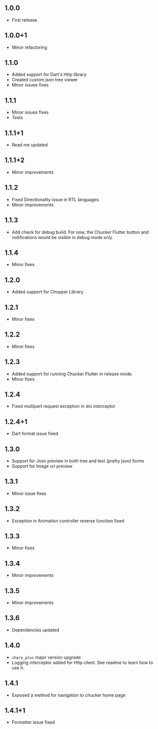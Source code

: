 ## 1.0.0

* First release.

## 1.0.0+1

* Minor refactoring

## 1.1.0

* Added support for Dart's Http library
* Created custom json tree viewer
* Minor issues fixes

## 1.1.1

* Minor issues fixes
* Tests

## 1.1.1+1

* Read me updated

## 1.1.1+2

* Minor improvements

## 1.1.2

* Fixed Directionality issue in RTL languages
* Minor improvements

## 1.1.3

* Add check for debug build. For now, the Chucker Flutter button and notifications would be visible in debug mode only.

## 1.1.4

* Minor fixes

## 1.2.0

* Added support for Chopper Library

## 1.2.1

* Minor fixes

## 1.2.2

* Minor fixes

## 1.2.3

* Added support for running Chucker Flutter in release mode
* Minor fixes

## 1.2.4

* Fixed multipart request exception in dio interceptor

## 1.2.4+1

* Dart format issue fixed

## 1.3.0

* Support for Json preview in both tree and text (pretty json) forms
* Support for Image url preview

## 1.3.1

* Minor issue fixes

## 1.3.2

* Exception in Animation controller reverse function fixed

## 1.3.3

* Minor fixes

## 1.3.4

* Minor improvements

## 1.3.5

* Minor improvements

## 1.3.6

* Dependencies updated

## 1.4.0

* `share_plus` major version upgrade
* Logging interceptor added for Http client. See readme to learn how to use it.

## 1.4.1

* Exposed a method for navigation to chucker home page

## 1.4.1+1

* Formatter issue fixed